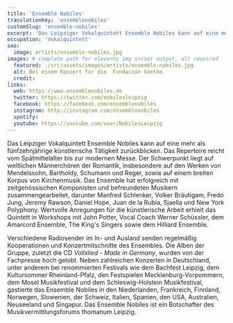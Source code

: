 ```yaml
---
title: 'Ensemble Nobiles'
translationKey: 'ensemblenobiles'
customSlug: 'ensemble-nobiles'
excerpt: 'Das Leipziger Vokalquintett Ensemble Nobiles kann auf eine mehr als fünfzehnjährige künstlerische Tätigkeit zurückblicken. Das Repertoire reicht vom Spätmittelalter bis zur modernen Messe. '
occupation: 'Vokalquintett'
seo:
  image: artists/ensemble-nobiles.jpg
images: # complete path for eleventy img srcset output, alt required
  featured: ./src/assets/images/artists/ensemble-nobiles.jpg
  alt: Bei einem Konzert für die  Fundación Goethe
  credit:
links:
  web: https://www.ensemblenobiles.de
  twitter: https://twitter.com/nobilesleipzig
  facebook: https://facebook.com/ensemblenobiles
  instagram: http://instagram.com/ensemblenobiles
  spotify:
  youtube: https://youtube.com/user/NobilesLeipzig
---
```


Das Leipziger Vokalquintett Ensemble Nobiles kann auf eine mehr als fünfzehnjährige künstlerische Tätigkeit zurückblicken. Das Repertoire reicht vom Spätmittelalter bis zur modernen Messe. Der Schwerpunkt liegt auf weltlichen Männerchören der Romantik, insbesondere auf den Werken von Mendelssohn, Bartholdy, Schumann und Reger, sowie auf einem breiten Korpus von Kirchenmusik. Das Ensemble hat erfolgreich mit zeitgenössischen Komponisten und befreundeten Musikern zusammengearbeitet, darunter Manfred Schlenker, Volker Bräutigam, Fredo Jung, Jeremy Rawson, Daniel Hope, Juan de la Rubia, Sjaella und New York Polyphony. Wertvolle Anregungen für die künstlerische Arbeit erhielt das Quintett in Workshops mit John Potter, Vocal Coach Werner Schüssler, dem Amarcord Ensemble, The King's Singers sowie dem Hilliard Ensemble.

Verschiedene Radiosender im In- und Ausland senden regelmäßig Kooperationen und Konzertmitschnitte des Ensembles. Die Alben der Gruppe, zuletzt die CD _Vollxlied - Made in Germany_, wurden von der Fachpresse hoch gelobt. Neben zahlreichen Konzerten in Deutschland, unter anderem bei renommierten Festivals wie dem Bachfest Leipzig, dem Kultursommer Rheinland-Pfalz, den Festspielen Mecklenburg-Vorpommern, dem Mosel Musikfestival und dem Schleswig-Holstein Musikfestival, gastierte das Ensemble Nobiles in den Niederlanden, Frankreich, Finnland, Norwegen, Slowenien, der Schweiz, Italien, Spanien, den USA, Australien, Neuseeland und Singapur. Das Ensemble Nobiles ist ein Botschafter des Musikvermittlungsforums thomanum Leipzig.
